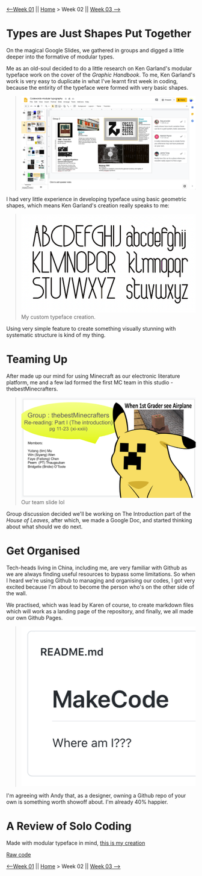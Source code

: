 [⟵Week 01](https://yutangmoo.github.io/MakeCode/Week_01) || [Home](https://yutangmoo.github.io/MakeCode/) > Week 02 ||  [Week 03 ⟶](https://yutangmoo.github.io/MakeCode/Week_03)



# Types are Just Shapes Put Together

On the magical Google Slides, we gathered in groups and digged a little deeper into the formative of modular types. 

Me as an old-soul decided to do a little research on Ken Garland's modular typeface work on the cover of the *Graphic Handbook*. To me, Ken Garland's work is very easy to duplicate in what I've learnt first week in coding, because the entirity of the typeface were formed with very basic shapes.

> ![Week2_Slides_Yutang](https://github.com/YutangMoo/MakeCode/blob/master/Week_02/Images/Week2_Slides_Yutang.png?raw=true)

I had very little experience in developing typeface using basic geometric shapes, which means Ken Garland's creation really speaks to me:

> ![Week2_Custon_Type_Yutang](https://github.com/YutangMoo/MakeCode/blob/master/Week_02/Images/Week2_Custon_Type_Yutang.png?raw=true)
> My custom typeface creation.

Using very simple feature to create something visually stunning with systematic structure is kind of my thing.



# Teaming Up

After made up our mind for using Minecraft as our electronic literature platform, me and a few lad formed the first MC team in this studio - thebestMinecrafters.

> ![Week2_TeamSlides_Yutang](https://github.com/YutangMoo/MakeCode/blob/master/Week_02/Images/Week2_TeamSlides_Yutang.png?raw=true)
> Our team slide lol

Group discussion decided we'll be working on The Introduction part of the *House of Leaves*, after which, we made a Google Doc, and started thinking about what should we do next.



# Get Organised

Tech-heads living in China, including me, are very familiar with Github as we are always finding useful resources to bypass some limitations. So when I heard we're using Github to managing and organising our codes, I got very excited because I'm about to become the person who's on the other side of the wall.

We practised, which was lead by Karen of course, to create markdown files which will work as a landing page of the repository, and finally, we all made our own Github Pages.

> ![Week2_Github_Yutang](https://github.com/YutangMoo/MakeCode/blob/master/Week_02/Images/Week2_Github_Yutang.png?raw=true)

I'm agreeing with Andy that, as a designer, owning a Github repo of your own is something worth showoff about. I'm already 40% happier. 



# A Review of Solo Coding

Made with modular typeface in mind, [this is my creation](https://yutangmoo.github.io/MakeCode/Week_02/Alphabet_Letter_M/)

[Raw code](https://github.com/YutangMoo/MakeCode/blob/master/Week_02/Alphabet_Letter_M/Alphabet_Letter_M.js)



[⟵Week 01](https://yutangmoo.github.io/MakeCode/Week_01) || [Home](https://yutangmoo.github.io/MakeCode/) > Week 02 ||  [Week 03 ⟶](https://yutangmoo.github.io/MakeCode/Week_03)